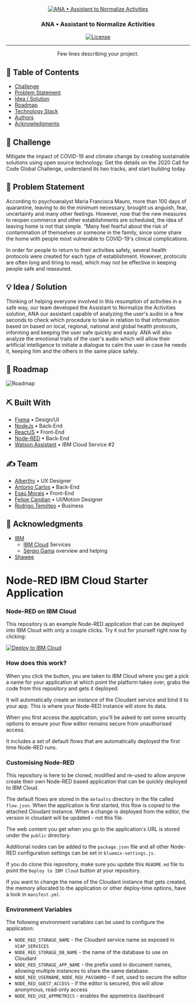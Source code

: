 <p align="center">
  <a href="" rel="noopener">
 <img src="./public/images/brands/Brand.png" alt="ANA &bull; Assistant to Normalize Activities"></a>
</p>
<h3 align="center">ANA &bull; Assistant to Normalize Activities</h3>

<div align="center">

[![License](https://img.shields.io/badge/license-MIT-blue.svg)](LICENSE)

</div>

---

<p align="center"> Few lines describing your project.
    <br> 
</p>

## 📝 Table of Contents

- [Challenge](#challenge)
- [Problem Statement](#problem_statement)
- [Idea / Solution](#idea)
- [Roadmap](#future_scope)
- [Technology Stack](#tech_stack)
- [Authors](#authors)
- [Acknowledgments](#acknowledgments)

## 🧐 Challenge <a name = "challenge"></a>

Mitigate the impact of COVID-19 and climate change by creating sustainable solutions using open source technology. Get the details on the 2020 Call for Code Global Challenge, understand its two tracks, and start building today.

## 🧐 Problem Statement <a name = "problem_statement"></a>

According to psychoanalyst Maria Francisca Mauro, more than 100 days of quarantine, leaving to do the minimum necessary, brought us anguish, fear, uncertainty and many other feelings. However, now that the new measures to reopen commerce and other establishments are scheduled, the idea of ​​leaving home is not that simple. “Many feel fearful about the risk of contamination of themselves or someone in the family, since some share the home with people most vulnerable to COVID-19's clinical complications.

In order for people to return to their activities safely, several health protocols were created for each type of establishment. However, protocols are often long and tiring to read, which may not be effective in keeping people safe and reassured.

## 💡 Idea / Solution <a name = "idea"></a>

Thinking of helping everyone involved in this resumption of activities in a safe way, our team developed the Assistant to Normalize the Activities solution, ANA our assistant capable of analyzing the user's audio in a few seconds to check which procedure to take in relation to that information based on based on local, regional, national and global health protocols, informing and keeping the user safe quickly and easily.
ANA will also analyze the emotional traits of the user's audio which will allow their artificial intelligence to initiate a dialogue to calm the user in case he needs it, keeping him and the others in the same place safely.

## 🚀 Roadmap <a name = "future_scope"></a>

![Roadmap](./public/images/readme/Roadmap.png)

## ⛏️ Built With <a name = "tech_stack"></a>

- [Figma](https://figma.com/) &bull; Design/UI
- [NodeJs](https://nodejs.org/) &bull; Back-End
- [ReactJS](https://reactjs.org/) &bull; Front-End
- [Node-RED](https://nodered.org/) &bull; Back-End
- [Watson Assistant](https://www.ibm.com/cloud/watson-assistant/) &bull; IBM Cloud Service #2

## ✍️ Team <a name = "authors"></a>

- [Alberthy](https://www.linkedin.com/in/alberthycoelho/) &bull; UX Designer
- [Antonio Carlos](https://www.linkedin.com/in/antonio-carlos149376b8/) &bull; Back-End
- [Esaú Morais](https://linkedin.com/in/emmorais) &bull; Front-End
- [Felipe Candian](https://www.linkedin.com/in/felipecandian/) &bull; UI/Motion Designer
- [Rodrigo Temóteo](https://www.linkedin.com/in/rodrigo-de-ara%C3%BAjo-tem%C3%B3teo-42020317/) &bull; Business

## 🎉 Acknowledgments <a name = "acknowledgments"></a>

- [IBM](https://ibm.com)
  - [IBM Cloud](https://cloud.ibm.com) Services
  - [Sérgio Gama](https://www.linkedin.com/in/sergiogama) overview and helping
- [Shawee](https://shawee.io)

Node-RED IBM Cloud Starter Application
====================================


### Node-RED on IBM Cloud

This repository is an example Node-RED application that can be deployed into
IBM Cloud with only a couple clicks. Try it out for yourself right now by clicking:

[![Deploy to IBM Cloud](https://cloud.ibm.com/devops/setup/deploy/button.png)](https://bluemix.net/deploy?repository=https://github.com/ibm/node-red-app)

### How does this work?

When you click the button, you are taken to IBM Cloud where you get a pick a name
for your application at which point the platform takes over, grabs the code from
this repository and gets it deployed.

It will automatically create an instance of the Cloudant service and bind it to
your app. This is where your Node-RED instance will store its data.

When you first access the application, you'll be asked to set some security options
to ensure your flow editor remains secure from unauthorised access.

It includes a set of default flows that are automatically deployed the first time
Node-RED runs.

### Customising Node-RED

This repository is here to be cloned, modified and re-used to allow anyone create
their own Node-RED based application that can be quickly deployed to IBM Cloud.

The default flows are stored in the `defaults` directory in the file called `flow.json`.
When the application is first started, this flow is copied to the attached Cloudant
instance. When a change is deployed from the editor, the version in cloudant will
be updated - not this file.

The web content you get when you go to the application's URL is stored under the
`public` directory.

Additional nodes can be added to the `package.json` file and all other Node-RED
configuration settings can be set in `bluemix-settings.js`.

If you do clone this repository, make sure you update this `README.md` file to point
the `Deploy to IBM Cloud` button at your repository.

If you want to change the name of the Cloudant instance that gets created, the memory
allocated to the application or other deploy-time options, have a look in `manifest.yml`.

### Environment Variables

The following environment variables can be used to configure the application:

 - `NODE_RED_STORAGE_NAME` - the Cloudant service name as exposed in `VCAP_SERVICES`
 - `NODE_RED_STORAGE_DB_NAME` - the name of the database to use on Cloudant
 - `NODE_RED_STORAGE_APP_NAME` - the prefix used in document names, allowing multiple instances
    to share the same database.
 - `NODE_RED_USERNAME`, `NODE_RED_PASSWORD` - if set, used to secure the editor
 - `NODE_RED_GUEST_ACCESS` - if the editor is secured, this will allow anonymous,
    read-only access
 - `NODE_RED_USE_APPMETRICS` - enables the appmetrics dashboard
